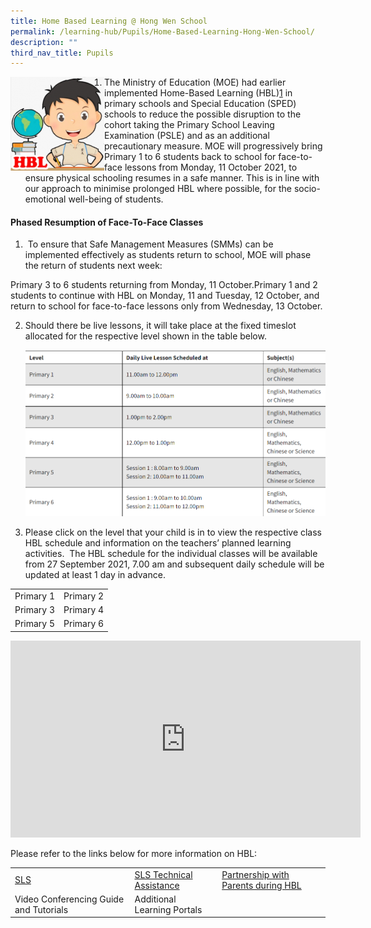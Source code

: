 ```yaml
---
title: Home Based Learning @ Hong Wen School
permalink: /learning-hub/Pupils/Home-Based-Learning-Hong-Wen-School/
description: ""
third_nav_title: Pupils
---
```

<div>

<div style="float: left">

<img src="/images/Learning%20Hub/Pupils/Home%20Based%20learning/HBL-Wen-Wen-150x150.png" />

</div><div>

1.  The Ministry of Education (MOE) had earlier implemented Home-Based Learning (HBL)[1](https://www.moe.gov.sg/news/press-releases/20211007-phased-resumption-of-face-to-face-lessons-for-primary-schools-from-11-october#footnote-1) in primary schools and Special Education (SPED) schools to reduce the possible disruption to the cohort taking the Primary School Leaving Examination (PSLE) and as an additional precautionary measure. MOE will progressively bring Primary 1 to 6 students back to school for face-to-face lessons from Monday, 11 October 2021, to ensure physical schooling resumes in a safe manner. This is in line with our approach to minimise prolonged HBL where possible, for the socio-emotional well-being of students.
	
#### **Phased Resumption of Face-To-Face Classes**
	
1.  To ensure that Safe Management Measures (SMMs) can be implemented effectively as students return to school, MOE will phase the return of students next week:

Primary 3 to 6 students returning from Monday,  11 October.Primary 1 and 2 students to continue with HBL on  Monday, 11 and Tuesday, 12 October, and  return to school for face-to-face lessons  only from Wednesday, 13 October.
	
2. Should there be live lessons, it will take place at the fixed timeslot allocated for the respective level shown in the table below.
	
	![](/images/Learning%20Hub/Pupils/Home%20Based%20learning/HBL01.png)
	

3. Please click on the level that your child is in to view the respective class HBL schedule and information on the teachers’ planned learning activities.  The HBL schedule for the individual classes will be available from 27 September 2021, 7.00 am and subsequent daily schedule will be updated at least 1 day in advance.

|           |           |
|-----------|-----------|
| Primary 1 | Primary 2 |
| Primary 3 | Primary 4 |
| Primary 5 | Primary 6 |
	
<iframe width="560" height="315" src="https://www.youtube.com/embed/B7hffsWVt18" title="YouTube video player" frameborder="0" allow="accelerometer; autoplay; clipboard-write; encrypted-media; gyroscope; picture-in-picture" allowfullscreen></iframe>
	
Please refer to the links below for more information on HBL:
	
|                                        |                             |                                     |
|----------------------------------------|-----------------------------|-------------------------------------|
|                   [SLS](/learning-hub/Pupils/Student-Learning-Space-SLS/)                 |   [SLS Technical Assistance](/learning-hub/Pupils/SLS-Technical-Assistance/)  | [Partnership with Parents during HBL](/Partnership-with-Parents-during-HBL/) |
| Video Conferencing Guide and Tutorials | Additional Learning Portals |                                     |